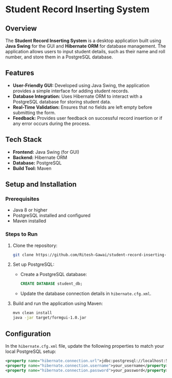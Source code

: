 # Student Record Inserting System

## Overview

The **Student Record Inserting System** is a desktop application built using **Java Swing** for the GUI and **Hibernate ORM** for database management. The application allows users to input student details, such as their name and roll number, and store them in a PostgreSQL database.

## Features

- **User-Friendly GUI:** Developed using Java Swing, the application provides a simple interface for adding student records.
- **Database Integration:** Uses Hibernate ORM to interact with a PostgreSQL database for storing student data.
- **Real-Time Validation:** Ensures that no fields are left empty before submitting the form.
- **Feedback:** Provides user feedback on successful record insertion or if any error occurs during the process.

## Tech Stack

- **Frontend:** Java Swing (for GUI)
- **Backend:** Hibernate ORM
- **Database:** PostgreSQL
- **Build Tool:** Maven

## Setup and Installation

### Prerequisites
- Java 8 or higher
- PostgreSQL installed and configured
- Maven installed

### Steps to Run

1. Clone the repository:
    ```bash
    git clone https://github.com/Ritesh-Gawai/student-record-inserting-system.git
    ```
   
2. Set up PostgreSQL:
    - Create a PostgreSQL database:
      ```sql
      CREATE DATABASE student_db;
      ```
    - Update the database connection details in `hibernate.cfg.xml`.

3. Build and run the application using Maven:
    ```bash
    mvn clean install
    java -jar target/formgui-1.0.jar
    ```

## Configuration

In the `hibernate.cfg.xml` file, update the following properties to match your local PostgreSQL setup:

```xml
<property name="hibernate.connection.url">jdbc:postgresql://localhost:5432/your_database</property>
<property name="hibernate.connection.username">your_username</property>
<property name="hibernate.connection.password">your_password</property>
